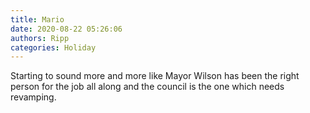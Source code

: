 ```yaml
---
title: Mario
date: 2020-08-22 05:26:06
authors: Ripp
categories: Holiday
---
```


 Starting to sound more and more like Mayor Wilson has been the right person for the job all along and the council is the one which needs revamping.